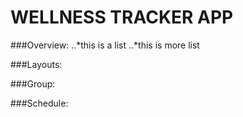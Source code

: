 # WELLNESS TRACKER APP

###Overview:
    ..*this is a list
    ..*this is more list

###Layouts:

###Group:

###Schedule: